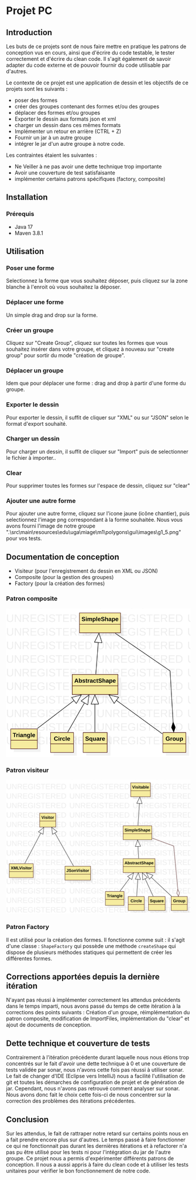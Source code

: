 # Projet PC
## Introduction

Les buts de ce projets sont de nous faire mettre en pratique les patrons de conception vus en cours, ainsi que d'écrire du code testable, le tester correctement et d'écrire du clean code. Il s'agit également de savoir adapter du code externe et de pouvoir fournir du code utilisable par d'autres.

Le contexte de ce projet est une application de dessin et les objectifs de ce projets sont les suivants :
- poser des formes
- créer des groupes contenant des formes et/ou des groupes
- déplacer des formes et/ou groupes
- Exporter le dessin aux formats json et xml
- charger un dessin dans ces mêmes formats
- Implémenter un retour en arrière (CTRL + Z)
- Fournir un jar à un autre groupe
- intégrer le jar d'un autre groupe à notre code.

Les contraintes étaient les suivantes :
- Ne Veiller à ne pas avoir une dette technique trop importante
- Avoir une couverture de test satisfaisante
- implémenter certains patrons spécifiques (factory, composite)

## Installation
### Prérequis
- Java 17
- Maven 3.8.1

## Utilisation
### Poser une forme
Selectionnez la forme que vous souhaitez déposer, puis cliquez sur la zone blanche à l'enroit où vous souhaitez
la déposer.

### Déplacer une forme
Un simple drag and drop sur la forme.

### Créer un groupe
Cliquez sur "Create Group", cliquez sur toutes les formes que vous souhaitez insérer dans votre groupe, et cliquez à nouveau sur "create group" pour sortir du mode "création de groupe".

### Déplacer un groupe
Idem que pour déplacer une forme : drag and drop à partir d'une forme du groupe.

### Exporter le dessin
Pour exporter le dessin, il suffit de cliquer sur "XML" ou sur "JSON" selon le format d'export souhaité.

### Charger un dessin
Pour charger un dessin, il suffit de cliquer sur "Import" puis de selectionner le fichier à importer..

### Clear
Pour supprimer toutes les formes sur l'espace de dessin, cliquez sur "clear"

### Ajouter une autre forme
Pour ajouter une autre forme, cliquez sur l'icone jaune (icône chantier), puis selectionnez l'image png correspondant à la forme souhaitée. Nous vous avons fourni l'image de notre groupe ".\src\main\resources\edu\uga\miage\m1\polygons\gui\images\g1_5.png" pour vos tests.


## Documentation de conception
- Visiteur (pour l'enregistrement du dessin en XML ou JSON)
- Composite (pour la gestion des groupes)
- Factory (pour la création des formes)

### Patron composite
![](./doc/PatronComposite.svg)

### Patron visiteur
![](./doc/PatronVisiteur.svg)

### Patron Factory
Il est utilisé pour la création des formes.
Il fonctionne comme suit : il s'agit d'une classe : `ShapeFactory` qui possède une méthode `createShape` qui dispose de plusieurs méthodes statiques
qui permettent de créer les différentes formes.

## Corrections apportées depuis la dernière itération

N'ayant pas réussi à implémenter correctement les attendus précédents dans le temps imparti, nous avons passé du temps de cette itération à la corrections des points suivants :
Création d'un groupe, réimplémentation du patron composite, modification de ImportFiles, implémentation du "clear" et ajout de documents de conception.

## Dette technique et couverture de tests
Contrairement à l'itération précédente durant laquelle nous nous étions trop concentrés sur le fait d'avoir une dette technique à 0 et une couverture de tests validée par sonar, nous n'avons cette fois pas réussi à utiliser sonar.
Le fait de changer d'IDE (Eclipse vers IntelliJ) nous a facilité l'utilisation de git et toutes les démarches de configuration de projet et de génération de jar. Cependant, nous n'avons pas retrouvé comment analyser sur sonar.
Nous avons donc fait le choix cette fois-ci de nous concentrer sur la correction des problèmes des itérations précédentes.

## Conclusion

Sur les attendus, le fait de rattraper notre retard sur certains points nous en a fait prendre encore plus sur d'autres. Le temps passé à faire fonctionner ce qui ne fonctionnait pas durant les dernières itérations et à refactorer n'a pas pu être utilisé pour les tests ni pour l'intégration du jar de l'autre groupe.
Ce projet nous a permis d'expérimenter différents patrons de conception.
Il nous a aussi appris à faire du clean code et à utiliser les tests unitaires pour vérifier le bon fonctionnement de notre code.

